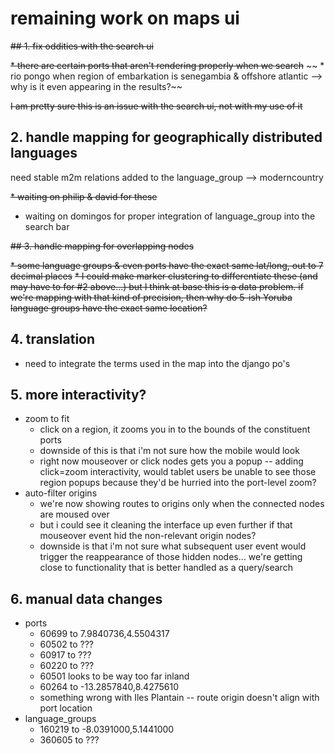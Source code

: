 # remaining work on maps ui

~~## 1. fix oddities with the search ui~~

~~* there are certain ports that aren't rendering properly when we search~~
~~	* rio pongo when region of embarkation is senegambia & offshore atlantic --> why is it even appearing in the results?~~

~~I am pretty sure this is an issue with the search ui, not with my use of it~~

## 2. handle mapping for geographically distributed languages

need stable m2m relations added to the language_group --> moderncountry

~~* waiting on philip & david for these~~
* waiting on domingos for proper integration of language_group into the search bar

~~## 3. handle mapping for overlapping nodes~~

~~* some language groups & even ports have the exact same lat/long, out to 7 decimal places~~
~~* I could make marker clustering to differentiate these (and may have to for #2 above...) but I think at base this is a data problem. if we're mapping with that kind of precision, then why do 5-ish Yoruba language groups have the exact same location?~~

## 4. translation

* need to integrate the terms used in the map into the django po's

## 5. more interactivity?

* zoom to fit
	* click on a region, it zooms you in to the bounds of the constituent ports
	* downside of this is that i'm not sure how the mobile would look
	* right now mouseover or click nodes gets you a popup -- adding click=zoom interactivity, would tablet users be unable to see those region popups because they'd be hurried into the port-level zoom?
* auto-filter origins
	* we're now showing routes to origins only when the connected nodes are moused over
	* but i could see it cleaning the interface up even further if that mouseover event hid the non-relevant origin nodes?
	* downside is that i'm not sure what subsequent user event would trigger the reappearance of those hidden nodes... we're getting close to functionality that is better handled as a query/search

## 6. manual data changes

* ports
	* 60699 to 7.9840736,4.5504317
	* 60502 to ???
	* 60917 to ???
	* 60220 to ???
	* 60501 looks to be way too far inland
	* 60264 to -13.2857840,8.4275610
	* something wrong with Iles Plantain -- route origin doesn't align with port location
* language_groups
	* 160219 to -8.0391000,5.1441000
	* 360605 to ???
	